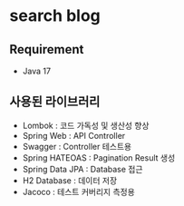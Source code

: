 # search blog

## Requirement
- Java 17

## 사용된 라이브러리

- Lombok : 코드 가독성 및 생산성 향상
- Spring Web : API Controller
- Swagger : Controller 테스트용
- Spring HATEOAS : Pagination Result 생성
- Spring Data JPA : Database 접근
- H2 Database : 데이터 저장
- Jacoco : 테스트 커버리지 측정용